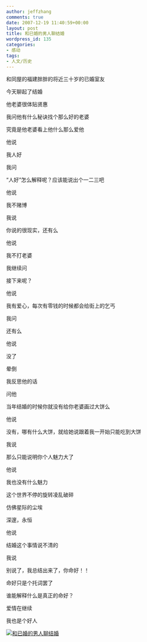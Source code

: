 ```yaml
---
author: jeffzhang
comments: true
date: 2007-12-19 11:40:59+00:00
layout: post
title: 和已婚的男人聊结婚
wordpress_id: 135
categories:
- 感动
tags:
- 人文/历史
---
```


[](file:///F:/G/pic/071210_073.jpg)和同屋的福建胖胖的将近三十岁的已婚室友

今天聊起了结婚

他老婆很体贴贤惠

我问他有什么秘诀找个那么好的老婆

究竟是他老婆看上他什么那么爱他

他说

我人好

我问

“人好”怎么解释呢？应该能说出个一二三吧

他说

我不赌博

我说

你说的很现实，还有么

他说

我不打老婆

我继续问

接下来呢？

他说

我有爱心，每次有零钱的时候都会给街上的乞丐

我问

还有么

他说

没了

晕倒

我反思他的话

问他

当年结婚的时候你就没有给你老婆画过大饼么

他说

没有，哪有什么大饼，就给她说跟着我一开始只能吃到大饼

我说

那么只能说明你个人魅力大了

他说

我也没有什么魅力

这个世界不停的旋转凌乱破碎

仿佛星际的尘埃

深邃，永恒

他说

结婚这个事情说不清的

我说

别说了，我总结出来了，你命好！！

命好只是个托词罢了

谁能解释什么是真正的命好？

爱情在继续

我也是个好人

[![和已婚的男人聊结婚](http://simg.sinajs.cn/blog7style/images/common/sg_trans.gif)](file:///F:/G/pic/071210_073.jpg)
